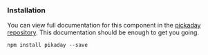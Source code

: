 <h3>Installation</h3>

<p>You can view full documentation for this component in the <a href="https://github.com/Pikaday/Pikaday">pickaday repository</a>. This documentation should be enough to get you going.</p>

<div class="u-spacing__bottom--medium">
<code>npm install pikaday --save</code>
</div>
